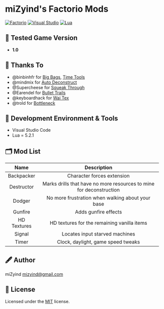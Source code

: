 # miZyind's Factorio Mods
[![Factorio](https://img.shields.io/badge/Factorio-000?style=for-the-badge&logo=steam)](https://store.steampowered.com/app/427520/Factorio)
[![Visual Studio](https://img.shields.io/badge/VSCode-007acc?style=for-the-badge&logo=visual-studio-code)](https://code.visualstudio.com)
[![Lua](https://img.shields.io/badge/5.2.1-2c2d72?style=for-the-badge&logo=lua)](https://www.lua.org)

## 🔮 Tested Game Version
- **1.0**

## 🙏 Thanks To
- @binbinhfr for [Big Bags](https://mods.factorio.com/mod/BigBags), [Time Tools](https://mods.factorio.com/mod/TimeTools)
- @mindmix for [Auto Deconstruct](https://mods.factorio.com/mod/AutoDeconstruct)
- @Supercheese for [Squeak Through](https://mods.factorio.com/mod/Squeak%20Through)
- @Earendel for [Bullet Trails](https://mods.factorio.com/mod/bullet-trails)
- @keyboardhack for [Wai Tex](https://mods.factorio.com/mod/WaiTex_Full)
- @trold for [Bottleneck](https://mods.factorio.com/mod/Bottleneck)

## 💠 Development Environment & Tools
- Visual Studio Code
- Lua = 5.2.1

## 🗂 Mod List
|     Name    |                             Description                             |
|:-----------:|:-------------------------------------------------------------------:|
|  Backpacker |                      Character forces extension                     |
|  Destructor | Marks drills that have no more resources to mine for deconstruction |
|    Dodger   |           No more frustration when walking about your base          |
|   Gunfire   |                         Adds gunfire effects                        |
| HD Textures |             HD textures for the remaining vanilla items             |
|    Signal   |                    Locates input starved machines                   |
|    Timer    |                  Clock, daylight, game speed tweaks                 |

## 🖋 Author
miZyind <mizyind@gmail.com>

## 📇 License
Licensed under the [MIT](LICENSE) license.
